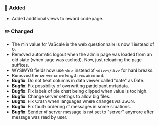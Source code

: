 ### 🚀 Added
- Added additional views to reward code page.

### ✏️ Changed
- The min value for VaScale in the web questionnaire is now 1 instead of 0.
- Removed automatic logout when the admin page was loaded from an old state (when page was cached). Now, just reloading the page suffices.
- WYSIWYG fields now use `<br>` instead of `<div></div>` for hard breaks.
- Removed the servername length requirement.
- **Bugfix**: Do not treat columns in data viewer called "date" as Date.
- **Bugfix**: Fix possibility of overwriting participant metadata.
- **Bugfix**: Fix labels of pie chart being clipped when value is too high.
- **Bugfix**: Change server settings to allow big files.
- **Bugfix**: Fix Crash when languages where changes via JSON.
- **Bugfix**: Fix faulty ordering of messages in some situations.
- **Bugfix**: Sender of server message is not set to "server" anymore after message was read by user.
